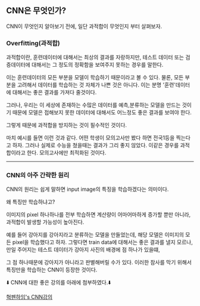 ## CNN은 무엇인가?

CNN이 무엇인지 알아보기 전에, 일단 과적합이 무엇인지 부터 살펴보자.

### Overfitting(과적합)

과적합이란, 훈련데이터에 대해서는 최상의 결과를 자랑하지만, 테스트 데이터 또는 검증데이터에 대해서는 그 정도의 정확함을 보여주지 못하는 경우를 말한다.

이는 훈련데이터의 모든 부분을 모델이 학습하기 때문이라고 볼 수 있다. 물론, 모든 부분을 고려해서 데이터를 학습하는 것 자체가 나쁜 것은 아니다. 이는 분명 '훈련'데이터에 대해서는 좋은 결과를 가져다 줄것이다.

그러나, 우리는 이 세상에 존재하는 수많은 데이터를 예측,분류하는 모델을 만드는 것이기 때문에 모델은 접해보지 못한 데이터에 대해서도 어느정도 좋은 결과를 보여야 한다.

그렇게 때문에 과적합을 방지하는 것이 필수적인 것이다.

마치 예시를 들면 이런 것과 같다. 어떤 학생이 모의고사만 봤다 하면 전국1등을 찍는다고 하자. 그러나 실제로 수능을 쳤을때는 결과가 그리 좋지 않았다. 이같은 경우를 과적합이라고 한다. 모의고사에만 최적화된 것이다.

---

### CNN의 아주 간략한 원리

CNN의 원리는 쉽게 말하면 input image의 특징을 학습하겠다는 의미이다.

왜 특징만 학습하냐고? 

이미지의 pixel 하나하나를 전부 학습하면 계산량이 어마어마하게 증가할 뿐만 아니라, 과적합이 발생할 가능성이 높아진다.

예를 들어 강아지를 강아지라고 분류하는 모델을 만들었는데, 해당 모델은 이미지의 모든 pixel을 학습했다고 하자. 그렇다면 train data에 대해서는 좋은 결과를 낼지 모르나, 만일 주어지는 테스트 데이터가 강아지 사진의 배경에 점 하나가 있을떄,

그 점 하나때문에 강아지가 아니라고 판별해버릴 수가 있다. 이러한 참사를 막기 위해서 특징만을 학습하는 CNN이 등장한 것이다.

⬇️ CNN에 대한 좋은 강의를 아래에 첨부하였다.⬇️

[혁펜하임's CNN강의](https://www.youtube.com/watch?v=_WRIvAx-5Dw) 
